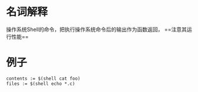 # 名词解释
操作系统Shell的命令，把执行操作系统命令后的输出作为函数返回， ==注意其运行性能==

# 例子
```
contents := $(shell cat foo)
files := $(shell echo *.c)
```
